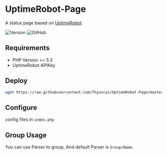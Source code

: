 # UptimeRobot-Page

A status page based on [UptimeRobot](https://uptimerobot.com)

![Version](https://img.shields.io/badge/Verison-1.0.1-blue)
![GitHub](https://img.shields.io/github/license/fhyuncai/UptimeRobot-Page)

## Requirements

* PHP Version >= 5.3
* UptimeRobot APIKey

## Deploy

```bash
wget https://raw.githubusercontent.com/fhyuncai/UptimeRobot-Page/master/index.php
```

## Configure

config files in `index.php`

## Group Usage

You can use Parser to group, And default Parser is `Group/Name`.
